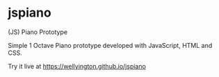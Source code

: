 # jspiano
(JS) Piano Prototype

Simple 1 Octave Piano prototype developed with JavaScript, HTML and CSS.

Try it live at https://wellyington.github.io/jspiano
